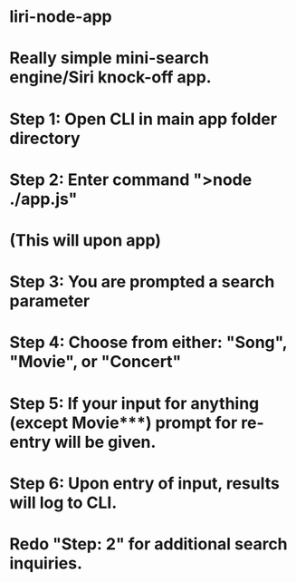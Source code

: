# liri-node-app

# Really simple mini-search engine/Siri knock-off app.
# Step 1: Open CLI in main app folder directory
# Step 2: Enter command ">node ./app.js"
# (This will upon app)
# Step 3: You are prompted a search parameter
# Step 4: Choose from either: "Song", "Movie", or "Concert"
# Step 5: If your input for anything (except Movie***) prompt for re-entry will be given.
# Step 6: Upon entry of input, results will log to CLI.
# Redo "Step: 2" for additional search inquiries.